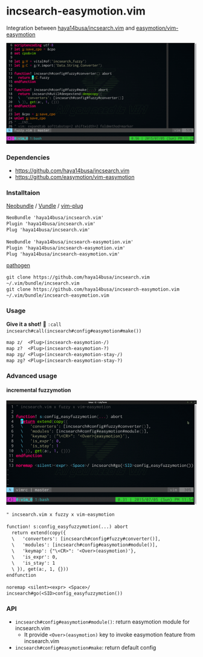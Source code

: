 incsearch-easymotion.vim
========================

Integration between [haya14busa/incsearch.vim](https://github.com/haya14busa/incsearch.vim) and [easymotion/vim-easymotion](https://github.com/easymotion/vim-easymotion)

![incsearch-easymotion.gif](https://raw.githubusercontent.com/haya14busa/i/master/incsearch.vim/extensions/incsearch-easymotion.gif)

### Dependencies
- https://github.com/haya14busa/incsearch.vim
- https://github.com/easymotion/vim-easymotion

### Installtaion

[Neobundle](https://github.com/Shougo/neobundle.vim) / [Vundle](https://github.com/gmarik/Vundle.vim) / [vim-plug](https://github.com/junegunn/vim-plug)

```vim
NeoBundle 'haya14busa/incsearch.vim'
Plugin 'haya14busa/incsearch.vim'
Plug 'haya14busa/incsearch.vim'

NeoBundle 'haya14busa/incsearch-easymotion.vim'
Plugin 'haya14busa/incsearch-easymotion.vim'
Plug 'haya14busa/incsearch-easymotion.vim'
```

[pathogen](https://github.com/tpope/vim-pathogen)

```
git clone https://github.com/haya14busa/incsearch.vim ~/.vim/bundle/incsearch.vim
git clone https://github.com/haya14busa/incsearch-easymotion.vim ~/.vim/bundle/incsearch-easymotion.vim
```

### Usage

**Give it a shot!** :gun: `:call incsearch#call(incsearch#config#easymotion#make()) `

```vim
map z/  <Plug>(incsearch-easymotion-/)
map z?  <Plug>(incsearch-easymotion-?)
map zg/ <Plug>(incsearch-easymotion-stay-/)
map zg? <Plug>(incsearch-easymotion-stay-?)
```

### Advanced usage

#### incremental fuzzymotion
![incsearch-fuzzy-easymotion.gif](https://raw.githubusercontent.com/haya14busa/i/master/incsearch.vim/extensions/incsearch-fuzzy-easymotion.gif)

```vim
" incsearch.vim x fuzzy x vim-easymotion

function! s:config_easyfuzzymotion(...) abort
  return extend(copy({
  \   'converters': [incsearch#config#fuzzy#converter()],
  \   'modules': [incsearch#config#easymotion#module()],
  \   'keymap': {"\<CR>": '<Over>(easymotion)'},
  \   'is_expr': 0,
  \   'is_stay': 1
  \ }), get(a:, 1, {}))
endfunction

noremap <silent><expr> <Space>/ incsearch#go(<SID>config_easyfuzzymotion())
```

### API
- `incsearch#config#easymotion#module()`: return easymotion module for incsearch.vim
  - It provide `<Over>(easymotion)` key to invoke easymotion feature from incsearch.vim
- `incsearch#config#easymotion#make`: return default config

